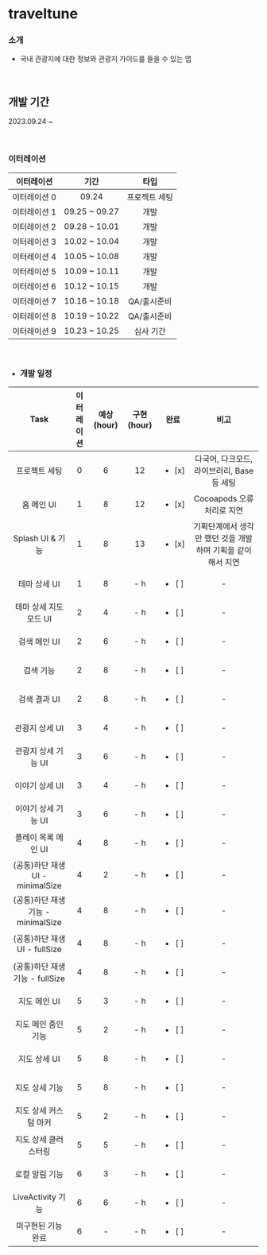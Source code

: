 # traveltune

### 소개
 - 국내 관광지에 대한 정보와 관광지 가이드를 들을 수 있는 앱

<br>

## 개발 기간

2023.09.24 ~ 

<br>

### 이터레이션

|   이터레이션   	   |       기간 	     | 타입 |
|:----------------:|:----------------:|:----:|
|     이터레이션 0    |  09.24  | 프로젝트 세팅
|     이터레이션 1    |  09.25 ~ 09.27 | 개발
|     이터레이션 2    |  09.28 ~ 10.01 | 개발
|     이터레이션 3    |  10.02 ~ 10.04 | 개발
|     이터레이션 4    |  10.05 ~ 10.08 | 개발
|     이터레이션 5    |  10.09 ~ 10.11 | 개발
|     이터레이션 6    |  10.12 ~ 10.15 | 개발
|     이터레이션 7    |  10.16 ~ 10.18 | QA/출시준비
|     이터레이션 8    |  10.19 ~ 10.22 | QA/출시준비
|     이터레이션 9    |  10.23 ~ 10.25 | 심사 기간


<br>

- ### 개발 일정

| Task | 이터레이션 | 예상 (hour) | 구현 (hour) | 완료 | 비고 |
|:-----:|:-----:|:-----:|:------:|:----:|:----:|
|  프로젝트 세팅 | 0 | 6  |  12 | <ul><li>[x] </li></ul> | 다국어, 다크모드, 라이브러리, Base 등 세팅 |
|  홈 메인 UI  |  1  | 8  |  12 | <ul><li>[x] </li></ul> | Cocoapods 오류 처리로 지연 |
|  Splash UI & 기능 |  1  | 8  |  13 | <ul><li>[x] </li></ul> | 기획단계에서 생각만 했던 것을 개발하며 기획을 같이해서 지연 |
|  테마 상세 UI |  1  |  8  | - h | <ul><li>[ ] </li></ul> | - |
|  테마 상세 지도모드 UI |  2  | 4 |  - h  | <ul><li>[ ] </li></ul> | - |
|  검색 메인 UI  |  2  | 6 |  - h | <ul><li>[ ] </li></ul> | - |
|  검색 기능  |  2  | 8 |  - h | <ul><li>[ ] </li></ul> | - |
|  검색 결과 UI  |  2  | 8 | - h | <ul><li>[ ] </li></ul> | - |
|  관광지 상세 UI  |  3  |  4  |  - h  | <ul><li>[ ] </li></ul> | - |
|  관광지 상세 기능 UI  |  3  | 6 |  - h | <ul><li>[ ] </li></ul> | - |
|  이야기 상세 UI  |  3  |  4  |  - h | <ul><li>[ ] </li></ul> | - |
|  이야기 상세 기능 UI  |  3  |  6  |  - h | <ul><li>[ ] </li></ul> | - |
|  플레이 목록 메인 UI  |  4  |  8  | - h | <ul><li>[ ] </li></ul> | - |
|  (공통)하단 재생 UI - minimalSize  |  4  |  2  |  - h | <ul><li>[ ] </li></ul> | - |
|  (공통)하단 재생 기능 - minimalSize  |  4  |  8  |  - h | <ul><li>[ ] </li></ul> | - |
|  (공통)하단 재생 UI - fullSize  |  4  |  8  |  - h | <ul><li>[ ] </li></ul> | - |
|  (공통)하단 재생 기능 - fullSize |  4  |  8  |  - h | <ul><li>[ ] </li></ul> | - |
|  지도 메인 UI  |  5  |  3  |  - h | <ul><li>[ ] </li></ul> | - |
|  지도 메인 줌인 기능  |  5  |  2  |  - h | <ul><li>[ ] </li></ul> | - |
|  지도 상세 UI  |  5  |  8  |  - h | <ul><li>[ ] </li></ul> | - |
|  지도 상세 기능  |  5  |  8  |  - h | <ul><li>[ ] </li></ul> | - |
|  지도 상세 커스텀 마커 |  5  |  2  |  - h | <ul><li>[ ] </li></ul> | - |
|  지도 상세 클러스터링 |  5  |  5  |  - h | <ul><li>[ ] </li></ul> | - |
|  로컬 알림 기능  |  6  |  3  |  - h | <ul><li>[ ] </li></ul> | - |
|  LiveActivity 기능  |  6  |  6  |  - h | <ul><li>[ ] </li></ul> | - |
|  미구현된 기능 완료  |  6  | -  |  - h | <ul><li>[ ] </li></ul> | - |
		

